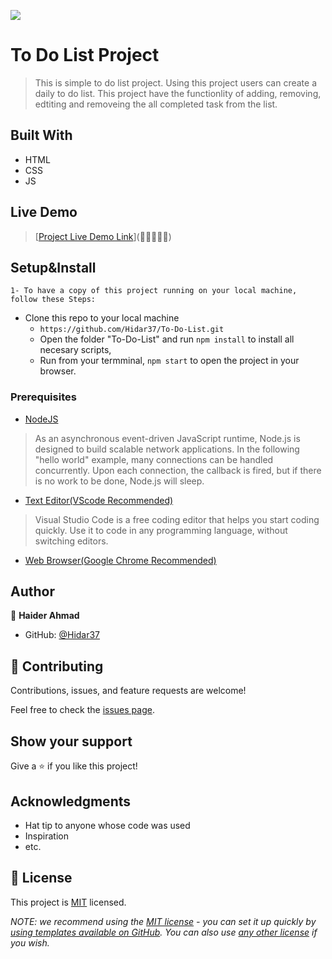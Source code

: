 ![](https://img.shields.io/badge/Microverse-blueviolet)

# To Do List Project

> This is simple to do list project. Using this project users can create a daily to do list. This project have the functionlity of adding, removing, edtiting and removeing the all completed task from the list.

## Built With

- HTML
- CSS
- JS

## Live Demo

> [[Project Live Demo Link](https://hidar37.github.io/To-Do-List/dist/)](🚀🚀🚀🚀🚀)


## Setup&Install

`1- To have a copy of this project running on your local machine, follow these Steps:`

- Clone this repo to your local machine
  - `https://github.com/Hidar37/To-Do-List.git`
  - Open the folder "To-Do-List" and run `npm install` to install all necesary scripts,
  - Run from your termminal, `npm start` to open the project in your browser.

### Prerequisites

- [NodeJS](https://nodejs.org/en/docs/)

> As an asynchronous event-driven JavaScript runtime, Node.js is designed to build scalable network applications. In the following "hello world" example, many connections can be handled concurrently. Upon each connection, the callback is fired, but if there is no work to be done, Node.js will sleep.

- [Text Editor(VScode Recommended)](https://code.visualstudio.com/)

> Visual Studio Code is a free coding editor that helps you start coding quickly. Use it to code in any programming language, without switching editors.

- [Web Browser(Google Chrome Recommended)](https://www.google.com/chrome/?brand=CHBD&brand=CHBD&gclid=Cj0KCQjwqoibBhDUARIsAH2OpWhDJExSRmbLyWolXNX3OYYy0ykn1Gb7xNytG5wWTWSIOVHgqsHIQtsaAvk7EALw_wcB&gclsrc=aw.ds)

## Author

👤 **Haider Ahmad**

- GitHub: [@Hidar37](https://github.com/Hidar37)

## 🤝 Contributing

Contributions, issues, and feature requests are welcome!

Feel free to check the [issues page](../../issues/).

## Show your support

Give a ⭐️ if you like this project!

## Acknowledgments

- Hat tip to anyone whose code was used
- Inspiration
- etc.

## 📝 License

This project is [MIT](./MIT.md) licensed.

_NOTE: we recommend using the [MIT license](https://choosealicense.com/licenses/mit/) - you can set it up quickly by [using templates available on GitHub](https://docs.github.com/en/communities/setting-up-your-project-for-healthy-contributions/adding-a-license-to-a-repository). You can also use [any other license](https://choosealicense.com/licenses/) if you wish._
